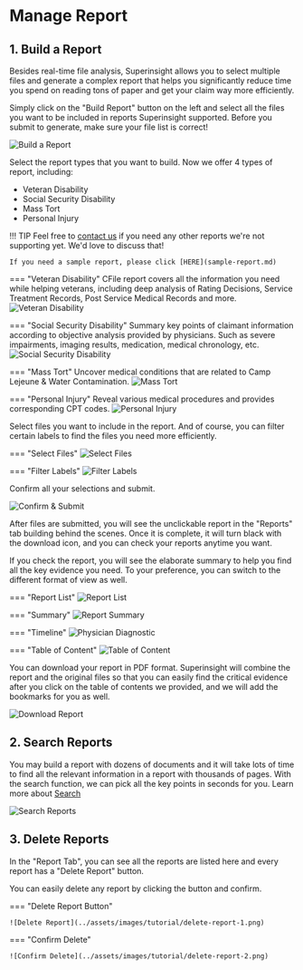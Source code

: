 # Manage Report

## 1. Build a Report

Besides real-time file analysis, Superinsight allows you to select multiple files and generate a complex report that helps you significantly reduce time you spend on reading tons of paper and get your claim way more efficiently.

Simply click on the "Build Report" button on the left and select all the files you want to be included in reports Superinsight supported. Before you submit to generate, make sure your file list is correct!

![Build a Report](../assets/images/tutorial/build-report.png)

Select the report types that you want to build. Now we offer 4 types of report, including:

* Veteran Disability
* Social Security Disability
* Mass Tort
* Personal Injury

!!! TIP
    Feel free to [contact us](mailto:help@superinsight.ai) if you need any other reports we're not supporting yet. We'd love to discuss that!
    
    If you need a sample report, please click [HERE](sample-report.md)

=== "Veteran Disability"
    CFile report covers all the information you need while helping veterans, including deep analysis of Rating Decisions, Service Treatment Records, Post Service Medical Records and more.
    ![Veteran Disability](../assets/images/tutorial/report-type-va.png)

=== "Social Security Disability"
    Summary key points of claimant information according to objective analysis provided by physicians. Such as severe impairments, imaging results, medication, medical chronology, etc.
    ![Social Security Disability](../assets/images/tutorial/report-type-ssd.png)

=== "Mass Tort"
    Uncover medical conditions that are related to Camp Lejeune & Water Contamination.
    ![Mass Tort](../assets/images/tutorial/report-type-mt.png)

=== "Personal Injury"
    Reveal various medical procedures and provides corresponding CPT codes.
    ![Personal Injury](../assets/images/tutorial/report-type-pi.png)


Select files you want to include in the report. And of course, you can filter certain labels to find the files you need more efficiently.

=== "Select Files"
    ![Select Files](../assets/images/tutorial/select-file.png)

=== "Filter Labels"
    ![Filter Labels](../assets/images/tutorial/report-filter-file.png)

Confirm all your selections and submit.

![Confirm & Submit](../assets/images/tutorial/submit-file.png)

After files are submitted, you will see the unclickable report in the "Reports" tab building behind the scenes. Once it is complete, it will turn black with the download icon, and you can check your reports anytime you want.

If you check the report, you will see the elaborate summary to help you find all the key evidence you need. To your preference, you can switch to the different format of view as well.

=== "Report List"
    ![Report List](../assets/images/tutorial/report-list.png)

=== "Summary"
    ![Report Summary](../assets/images/tutorial/report-summary.png)

=== "Timeline"
    ![Physician Diagnostic](../assets/images/tutorial/report-physician.png)

=== "Table of Content"
    ![Table of Content](../assets/images/tutorial/table-of-content.png)

You can download your report in PDF format. Superinsight will combine the report and the original files so that you can easily find the critical evidence after you click on the table of contents we provided, and we will add the bookmarks for you as well.

![Download Report](../assets/images/tutorial/report-pdf.png)

## 2. Search Reports

You may build a report with dozens of documents and it will take lots of time to find all the relevant information in a report with thousands of pages. With the search function, we can pick all the key points in seconds for you. Learn more about [Search](../guide/search.md)

![Search Reports](../assets/images/tutorial/search-reports.png)

## 3. Delete Reports

In the "Report Tab", you can see all the reports are listed here and every report has a "Delete Report" button.

You can easily delete any report by clicking the button and confirm.

=== "Delete Report Button"

    ![Delete Report](../assets/images/tutorial/delete-report-1.png)

=== "Confirm Delete"

    ![Confirm Delete](../assets/images/tutorial/delete-report-2.png)